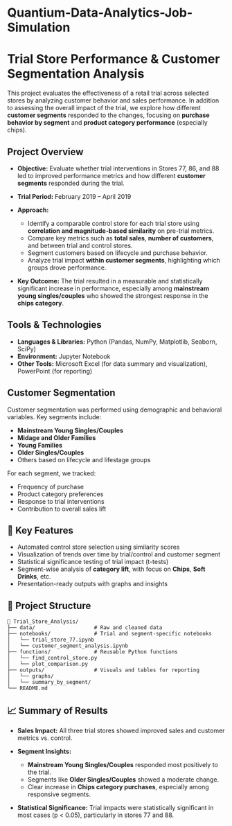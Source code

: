 # Quantium-Data-Analytics-Job-Simulation

# Trial Store Performance & Customer Segmentation Analysis

This project evaluates the effectiveness of a retail trial across selected stores by analyzing customer behavior and sales performance. In addition to assessing the overall impact of the trial, we explore how different **customer segments** responded to the changes, focusing on **purchase behavior by segment** and **product category performance** (especially chips).

## Project Overview

* **Objective:**
  Evaluate whether trial interventions in Stores 77, 86, and 88 led to improved performance metrics and how different **customer segments** responded during the trial.

* **Trial Period:**
  February 2019 – April 2019

* **Approach:**

  * Identify a comparable control store for each trial store using **correlation and magnitude-based similarity** on pre-trial metrics.
  * Compare key metrics such as **total sales**, **number of customers**, and between trial and control stores.
  * Segment customers based on lifecycle and purchase behavior.
  * Analyze trial impact **within customer segments**, highlighting which groups drove performance.

* **Key Outcome:**
  The trial resulted in a measurable and statistically significant increase in performance, especially among **mainstream young singles/couples** who showed the strongest response in the **chips category**.

## Tools & Technologies

* **Languages & Libraries:** Python (Pandas, NumPy, Matplotlib, Seaborn, SciPy)
* **Environment:** Jupyter Notebook
* **Other Tools:** Microsoft Excel (for data summary and visualization), PowerPoint (for reporting)

## Customer Segmentation

Customer segmentation was performed using demographic and behavioral variables. Key segments include:

* **Mainstream Young Singles/Couples**
* **Midage and Older Families**
* **Young Families**
* **Older Singles/Couples**
* Others based on lifecycle and lifestage groups

For each segment, we tracked:

* Frequency of purchase
* Product category preferences
* Response to trial interventions
* Contribution to overall sales lift

## 🛒 Key Features

* Automated control store selection using similarity scores
* Visualization of trends over time by trial/control and customer segment
* Statistical significance testing of trial impact (t-tests)
* Segment-wise analysis of **category lift**, with focus on **Chips**, **Soft Drinks**, etc.
* Presentation-ready outputs with graphs and insights

## 📁 Project Structure

```
📂 Trial_Store_Analysis/
├── data/                   # Raw and cleaned data
├── notebooks/              # Trial and segment-specific notebooks
│   └── trial_store_77.ipynb
│   └── customer_segment_analysis.ipynb
├── functions/              # Reusable Python functions
│   └── find_control_store.py
│   └── plot_comparison.py
├── outputs/                # Visuals and tables for reporting
│   └── graphs/
│   └── summary_by_segment/
└── README.md
```

## 📈 Summary of Results

* **Sales Impact:**
  All three trial stores showed improved sales and customer metrics vs. control.

* **Segment Insights:**

  * **Mainstream Young Singles/Couples** responded most positively to the trial.
  * Segments like **Older Singles/Couples** showed a moderate change.
  * Clear increase in **Chips category purchases**, especially among responsive segments.

* **Statistical Significance:**
  Trial impacts were statistically significant in most cases (p < 0.05), particularly in stores 77 and 88.

